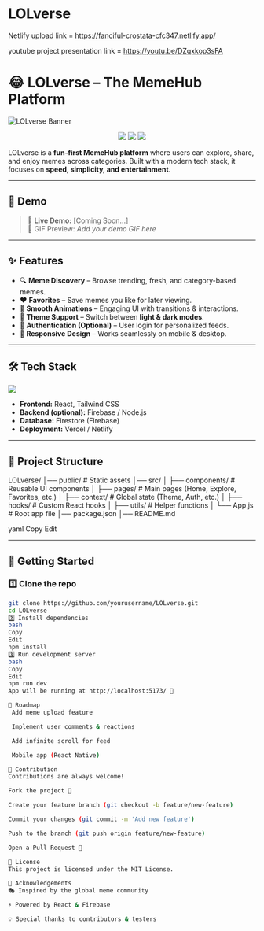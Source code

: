# LOLverse

Netlify upload link = https://fanciful-crostata-cfc347.netlify.app/

youtube project presentation link = https://youtu.be/DZqxkop3sFA

# 😂 LOLverse – The MemeHub Platform  

![LOLverse Banner](assets/lolverse-banner.png) <!-- Replace with actual banner -->

<p align="center">
  <img src="https://img.shields.io/badge/Status-Active-success?style=flat-square" />
  <img src="https://img.shields.io/badge/License-MIT-blue?style=flat-square" />
  <img src="https://img.shields.io/badge/Made%20With-❤️-red?style=flat-square" />
</p>

LOLverse is a **fun-first MemeHub platform** where users can explore, share, and enjoy memes across categories. Built with a modern tech stack, it focuses on **speed, simplicity, and entertainment**.  

---

## 📸 Demo

> 🔗 **Live Demo:** [Coming Soon...]  
> 🎥 GIF Preview: *Add your demo GIF here*  

---

## ✨ Features  

- 🔍 **Meme Discovery** – Browse trending, fresh, and category-based memes.  
- ❤️ **Favorites** – Save memes you like for later viewing.  
- 🚀 **Smooth Animations** – Engaging UI with transitions & interactions.  
- 🎨 **Theme Support** – Switch between **light & dark modes**.  
- 🔑 **Authentication (Optional)** – User login for personalized feeds.  
- 📱 **Responsive Design** – Works seamlessly on mobile & desktop.  

---

## 🛠️ Tech Stack  

<p align="left">
  <img src="https://skillicons.dev/icons?i=html,css,js,react,tailwind,firebase,git,github" />
</p>

- **Frontend:** React, Tailwind CSS  
- **Backend (optional):** Firebase / Node.js  
- **Database:** Firestore (Firebase)  
- **Deployment:** Vercel / Netlify  

---

## 📂 Project Structure  

LOLverse/
│── public/ # Static assets
│── src/
│ ├── components/ # Reusable UI components
│ ├── pages/ # Main pages (Home, Explore, Favorites, etc.)
│ ├── context/ # Global state (Theme, Auth, etc.)
│ ├── hooks/ # Custom React hooks
│ ├── utils/ # Helper functions
│ └── App.js # Root app file
│── package.json
│── README.md

yaml
Copy
Edit

---

## 🚀 Getting Started  

### 1️⃣ Clone the repo  
```bash
git clone https://github.com/yourusername/LOLverse.git
cd LOLverse
2️⃣ Install dependencies
bash
Copy
Edit
npm install
3️⃣ Run development server
bash
Copy
Edit
npm run dev
App will be running at http://localhost:5173/ 🎉

📌 Roadmap
 Add meme upload feature

 Implement user comments & reactions

 Add infinite scroll for feed

 Mobile app (React Native)

🤝 Contribution
Contributions are always welcome!

Fork the project 🍴

Create your feature branch (git checkout -b feature/new-feature)

Commit your changes (git commit -m 'Add new feature')

Push to the branch (git push origin feature/new-feature)

Open a Pull Request 🎉

📜 License
This project is licensed under the MIT License.

🙌 Acknowledgements
🎭 Inspired by the global meme community

⚡ Powered by React & Firebase

💡 Special thanks to contributors & testers